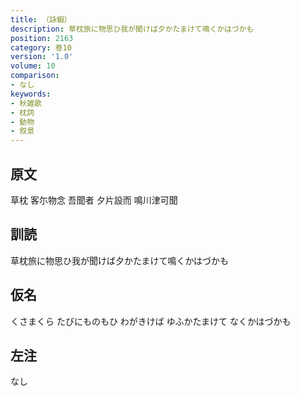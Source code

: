 ```yaml
---
title: （詠蝦）
description: 草枕旅に物思ひ我が聞けば夕かたまけて鳴くかはづかも
position: 2163
category: 巻10
version: '1.0'
volume: 10
comparison:
- なし
keywords:
- 秋雑歌
- 枕詞
- 動物
- 叙景
---
```


## 原文

草枕 客尓物念 吾聞者 夕片設而 鳴川津可聞

## 訓読

草枕旅に物思ひ我が聞けば夕かたまけて鳴くかはづかも

## 仮名

くさまくら たびにものもひ わがきけば ゆふかたまけて なくかはづかも

## 左注

なし

